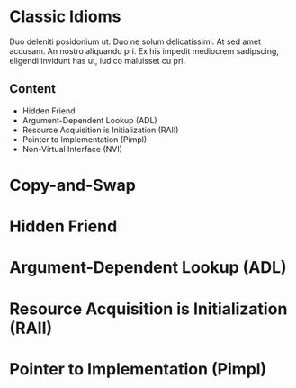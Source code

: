 # Classic Idioms
Duo deleniti posidonium ut. Duo ne solum delicatissimi. At sed amet accusam. An nostro aliquando pri. Ex his impedit mediocrem sadipscing, eligendi invidunt has ut, iudico maluisset cu pri.

## Content
* Hidden Friend
* Argument-Dependent Lookup (ADL)
* Resource Acquisition is Initialization (RAII)
* Pointer to Implementation (Pimpl)
* Non-Virtual Interface (NVI)


# Copy-and-Swap


# Hidden Friend


# Argument-Dependent Lookup (ADL)


# Resource Acquisition is Initialization (RAII)


# Pointer to Implementation (Pimpl)

